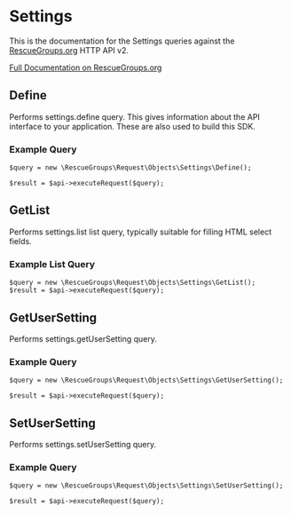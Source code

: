 # Settings

This is the documentation for the Settings queries against the [RescueGroups.org](https://www.rescuegroups.org/) HTTP API v2.

[Full Documentation on RescueGroups.org](https://userguide.rescuegroups.org/display/APIDG/Object+definitions#Objectdefinitions-settings)

## Define






Performs settings.define query. This gives information about the API interface to your application. These are also used to build this SDK.

### Example Query

    $query = new \RescueGroups\Request\Objects\Settings\Define();

    $result = $api->executeRequest($query);


## GetList


Performs settings.list list query, typically suitable for filling HTML select fields.

### Example List Query

    $query = new \RescueGroups\Request\Objects\Settings\GetList();
    $result = $api->executeRequest($query);






## GetUserSetting







Performs settings.getUserSetting query.

### Example Query

    $query = new \RescueGroups\Request\Objects\Settings\GetUserSetting();

    $result = $api->executeRequest($query);


## SetUserSetting







Performs settings.setUserSetting query.

### Example Query

    $query = new \RescueGroups\Request\Objects\Settings\SetUserSetting();

    $result = $api->executeRequest($query);


